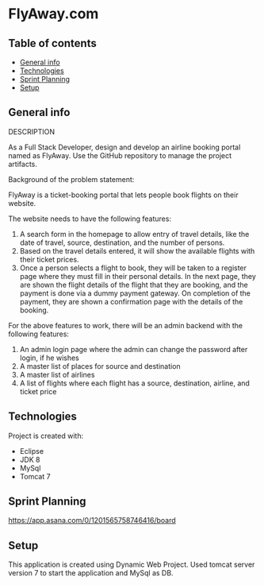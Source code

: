 # FlyAway.com

## Table of contents
* [General info](#general-info)
* [Technologies](#technologies)
* [Sprint Planning](#sprint-planning)
* [Setup](#setup)

## General info
DESCRIPTION

As a Full Stack Developer, design and develop an airline booking portal named as FlyAway. Use the GitHub repository to manage the project artifacts. 
 

Background of the problem statement:

FlyAway is a ticket-booking portal that lets people book flights on their website.


The website needs to have the following features:

1. A search form in the homepage to allow entry of travel details, like the date of travel, source, destination, and the number of persons.
2. Based on the travel details entered, it will show the available flights with their ticket prices.
3. Once a person selects a flight to book, they will be taken to a register page where they must fill in their personal details. In the next page, they are shown the flight details of the flight that they are booking, and the payment is done via a dummy payment gateway. On completion of the payment, they are shown a confirmation page with the details of the booking.   
 

For the above features to work, there will be an admin backend with the following features:

1. An admin login page where the admin can change the password after login, if he wishes
2. A master list of places for source and destination
3. A master list of airlines
4. A list of flights where each flight has a source, destination, airline, and ticket price
     
	
## Technologies
Project is created with:
* Eclipse
* JDK 8
* MySql
* Tomcat 7


## Sprint Planning
https://app.asana.com/0/1201565758746416/board

	
## Setup
This application is created using Dynamic Web Project. Used tomcat server version 7 to start the application and MySql as DB.